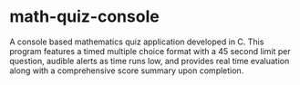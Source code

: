# math-quiz-console
A console based mathematics quiz application developed in C. This program features a timed multiple choice format with a 45 second limit per question, audible alerts as time runs low, and provides real time evaluation along with a comprehensive score summary upon completion.
